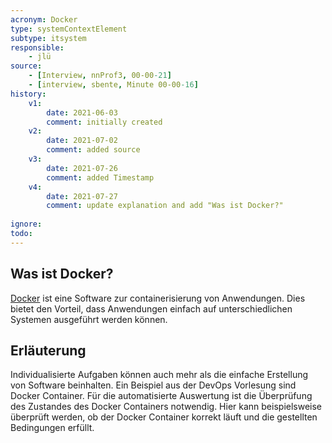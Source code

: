 ```yaml
---
acronym: Docker
type: systemContextElement
subtype: itsystem
responsible:
    - jlü
source:
    - [Interview, nnProf3, 00-00-21]
    - [interview, sbente, Minute 00-00-16]
history:
    v1:
        date: 2021-06-03
        comment: initially created
    v2:
        date: 2021-07-02
        comment: added source
    v3:
        date: 2021-07-26
        comment: added Timestamp 
    v4: 
        date: 2021-07-27
        comment: update explanation and add "Was ist Docker?"
    
ignore: 
todo:
---
```


## Was ist Docker?

[Docker](https://www.docker.com/) ist eine Software zur containerisierung von Anwendungen. Dies bietet den Vorteil, dass Anwendungen einfach auf 
unterschiedlichen Systemen ausgeführt werden können. 

## Erläuterung

Individualisierte Aufgaben können auch mehr als die einfache Erstellung von Software beinhalten. 
Ein Beispiel aus der DevOps Vorlesung sind Docker Container. Für die automatisierte Auswertung ist die Überprüfung des Zustandes des Docker Containers notwendig. Hier
kann beispielsweise überprüft werden, ob der Docker Container korrekt läuft und die gestellten Bedingungen erfüllt.
